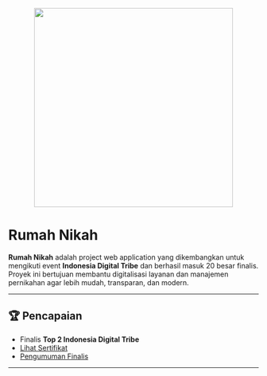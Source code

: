 <p align="center"><a href="https://laravel.com" target="_blank"><img src="https://raw.githubusercontent.com/laravel/art/master/logo-lockup/5%20SVG/2%20CMYK/1%20Full%20Color/laravel-logolockup-cmyk-red.svg" width="400"></a></p>

# Rumah Nikah

**Rumah Nikah** adalah project web application yang dikembangkan untuk mengikuti event **Indonesia Digital Tribe** dan berhasil masuk 20 besar finalis.  
Proyek ini bertujuan membantu digitalisasi layanan dan manajemen pernikahan agar lebih mudah, transparan, dan modern.

---

## 🏆 Pencapaian
- Finalis **Top 2 Indonesia Digital Tribe**
- [Lihat Sertifikat](./docs/sertifikat.pdf)  
- [Pengumuman Finalis](./docs/pengumuman.png)

---

